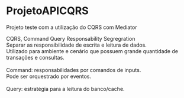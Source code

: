 # ProjetoAPICQRS
Projeto teste com a utilização do CQRS com Mediator

CQRS, Command Query Responsability Segregration
<br>
Separar as responsibilidade de escrita e leitura de dados.
<br>
Utilizado para ambiente e cenário que possuem grande quantidade de transações e consultas.
<br>
<br>
Command: responsabilidades por comandos de inputs.
<br>
Pode ser orquestrado por eventos.
<br>
<br>
Query: estratégia para a leitura do banco/cache.
<br>
<br>
